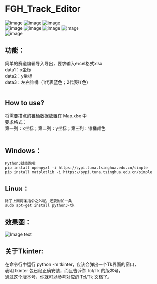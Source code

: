 # FGH_Track_Editor 
![image](https://img.shields.io/badge/author-XavierG_Cons-orange.svg)
![image](https://img.shields.io/badge/author-HRex39-orange.svg)
![image](https://img.shields.io/badge/tester-Spencer1909-orange.svg)  
![image](https://img.shields.io/badge/python-3.5.2√-green.svg)
![image](https://img.shields.io/badge/python-3.6.6√-green.svg)
![image](https://img.shields.io/badge/python-3.7.4√-green.svg)
![image](https://img.shields.io/badge/python-3.8.2√-green.svg)  
![image](https://img.shields.io/badge/anaconda-python×-red.svg)  
## 功能：  
  简单的赛道编辑导入导出，要求输入excel格式xlsx  
  data1：x坐标  
  data2：y坐标  
  data3：左右锥桶（1代表蓝色；2代表红色）</br></br>
## How to use?
  将需要描点的锥桶数据放置在    Map.xlsx    中  
    要求格式：  
    第一列：x坐标；第二列：y坐标；第三列：锥桶颜色</br></br>
## Windows：   
    Python3就能跑啦   
    pip install openpyxl -i https://pypi.tuna.tsinghua.edu.cn/simple  
    pip install matplotlib -i https://pypi.tuna.tsinghua.edu.cn/simple  
  
## Linux：  
    除了上面两条指令之外呢，还要附加一条  
    sudo apt-get install python3-tk
    
## 效果图：
![Image text](https://raw.githubusercontent.com/HRex39/FGH_Track_Editor/master/image/Image_1.png)  
## 关于Tkinter:  
  在命令行中运行 python -m tkinter，应该会弹出一个Tk界面的窗口，  
  表明 tkinter 包已经正确安装，而且告诉你 Tcl/Tk 的版本号，  
  通过这个版本号，你就可以参考对应的 Tcl/Tk 文档了。  
